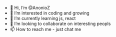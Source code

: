 - 👋 Hi, I’m @AnonioZ
- 👀 I’m interested in coding and growing
- 🌱 I’m currently learning js, react
- 💞️ I’m looking to collaborate on interesting peopls
- 📫 How to reach me - just chat me

<!---
AnonioZ/AnonioZ is a ✨ special ✨ repository because its `README.md` (this file) appears on your GitHub profile.
You can click the Preview link to take a look at your changes.
--->
